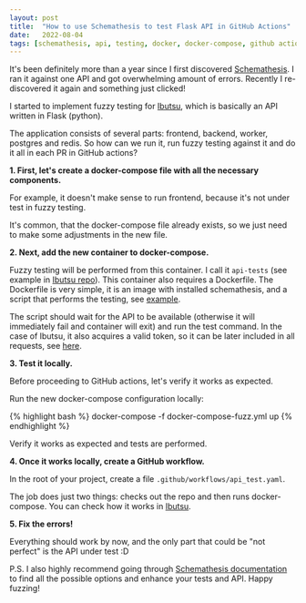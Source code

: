 ```yaml
---
layout: post
title:  "How to use Schemathesis to test Flask API in GitHub Actions"
date:   2022-08-04
tags: [schemathesis, api, testing, docker, docker-compose, github actions]
---
```


It's been definitely more than a year since I first discovered [Schemathesis](https://github.com/schemathesis/schemathesis).
I ran it against one API and got overwhelming amount of errors. Recently I re-discovered it again and something just clicked!


I started to implement fuzzy testing for [Ibutsu](https://github.com/ibutsu/ibutsu-server), which is basically an API written 
in Flask (python).


The application consists of several parts: frontend, backend, worker, postgres and redis. So how can we run it, run 
fuzzy testing against it and do it all in each PR in GitHub actions?


<!--more-->

 **1. First, let's create a docker-compose file with all the necessary components.**

For example, it doesn't make sense to run frontend, because it's not under test in fuzzy testing.

It's common, that the docker-compose file already exists, so we just need to make some adjustments in the new file.

 **2. Next, add the new container to docker-compose.**

Fuzzy testing will be performed from this container. I call it `api-tests` (see example in 
[Ibutsu repo](https://github.com/ibutsu/ibutsu-server/blob/master/docker-compose-fuzz.yml)). 
This container also requires a Dockerfile. The Dockerfile is very simple, it is an image with installed 
schemathesis, and a script that performs the testing, see [example](https://github.com/ibutsu/ibutsu-server/blob/master/backend/docker/Dockerfile.fuzz_testing).


The script should wait for the API to be available (otherwise it will immediately fail and container will exit) and 
run the test command. In the case of Ibutsu, it also acquires a valid token, so it can be later included in all 
requests, see [here](https://github.com/ibutsu/ibutsu-server/blob/master/backend/docker/start_fuzz_testing.sh).

 **3. Test it locally.**

Before proceeding to GitHub actions, let's verify it works as expected.

Run the new docker-compose configuration locally:

{% highlight bash %}
docker-compose -f docker-compose-fuzz.yml up
{% endhighlight %}

Verify it works as expected and tests are performed.

 **4. Once it works locally, create a GitHub workflow.**

In the root of your project, create a file `.github/workflows/api_test.yaml`.

The job does just two things: checks out the repo and then runs docker-compose. You can check how it works in 
[Ibutsu](https://github.com/ibutsu/ibutsu-server/blob/master/.github/workflows/api_tests.yaml).

 **5. Fix the errors!**

Everything should work by now, and the only part that could be "not perfect" is the API under test :D 


P.S. I also highly recommend going through [Schemathesis documentation](https://schemathesis.readthedocs.io/en/stable/) 
to find all the possible options and enhance your tests and API. Happy fuzzing!

